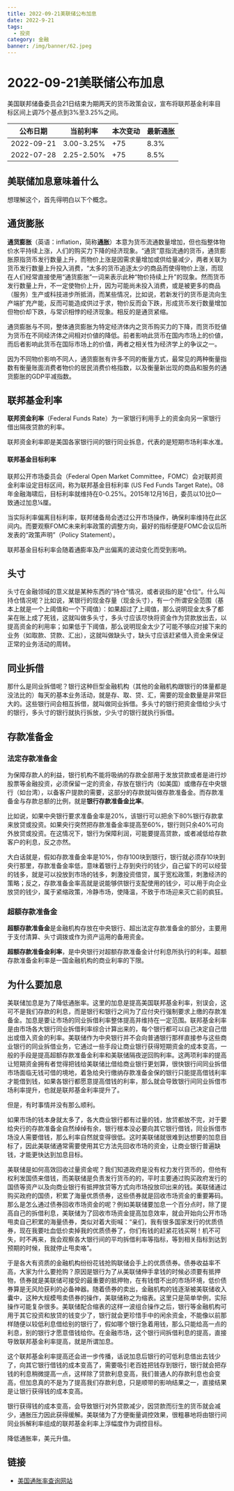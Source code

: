 ```yaml
---
title: 2022-09-21美联储公布加息
date: 2022-9-21
tags:
  - 投资
category: 金融
banner: /img/banner/62.jpeg
---
```


# 2022-09-21美联储公布加息

美国联邦储备委员会21日结束为期两天的货币政策会议，宣布将联邦基金利率目标区间上调75个基点到3%至3.25%之间。

| 公布日期   | 当前利率   | 本次变动 | 最新通胀 |
| ---------- | ---------- | -------- | -------- |
| 2022-09-21 | 3.00-3.25% | +75      | 8.3%     |
| 2022-07-28 | 2.25-2.50% | +75      | 8.5%     |



## 美联储加息意味着什么

想理解这个，首先得明白以下个概念。



## 通货膨胀

**通货膨胀**（英语：inflation，简称**通胀**）本意为货币流通数量增加，但也指整体物价水平持续上涨，人们的购买力下降的经济现象。“通货”意指流通的货币，通货膨胀原指货币发行数量上升，而物价上涨是因需求量增加或供给量减少，两者关联为货币发行数量上升投入消费，“太多的货币追逐太少的商品而使得物价上涨，而现在人们经常直接使用“通货膨胀”一词来表示此种“物价持续上升”的现象。然而货币发行数量上升，不一定使物价上升，因为可能尚未投入消费，或是被更多的商品（服务）生产或科技进步所抵消，而某些情况，比如说，若新发行的货币是流向生产端扩充产能，反而可能造成供过于求，物价反而会下跌，形成货币发行数量增加但物价却下跌，与常识相悖的经济现象。相反的是通货紧缩。

通货膨胀与不同，整体通货膨胀为特定经济体内之货币购买力的下降，而货币贬値为货币在不同经济体之间相对价値的降低。前者影响此货币在国内市场上的价値，而后者影响此货币在国际市场上的价值，两者之相关性为经济学上的争议之一。

因为不同物价影响不同人，通货膨胀有许多不同的衡量方式，最常见的两种衡量指数有衡量账面消费者物价的居民消费价格指数，以及衡量新出现的商品和服务的通货膨胀的GDP平减指数。



## 联邦基金利率

**联邦资金利率**（Federal Funds Rate）为一家银行利用手上的资金向另一家银行借出隔夜贷款的利率。

联邦资金利率即是美国各家银行间的银行同业拆息，代表的是短期市场利率水准。

#### 联邦基金目标利率

联邦公开市场委员会（Federal Open Market Committee，FOMC）会对联邦资金利率设定目标区间，称为联邦基金目标利率 (US Fed Funds Target Rate)。08年金融海啸后，目标利率就维持在0-0.25%。2015年12月16日，委员以10比0一致通过加息¼厘。

当实际利率偏离目标利率，联邦储备局会透过公开市场操作，确保利率维持在此区间内。而要观察FOMC未来利率政策的调整方向，最好的指标便是FOMC会议后所发表的“政策声明”（Policy Statement）。

联邦基金目标利率会随着通膨率及产出偏离的波动变化而受到影响。



## 头寸

头寸在金融领域的意义就是某种东西的“持仓”情况，或者说指的是“仓位”。什么叫持仓情况呢？比如说，某银行的现金存量（现金头寸），有一个所谓安全范围（基本上就是一个上阈值和一个下阈值）：如果超过了上阈值，那么说明现金太多了都呆在账上成了死钱，这就叫做多头寸，多头寸应该尽快将资金作为贷款放出去，以提高资金的利用率；如果低于下阈值，那么说明现金太少了可能不够应对接下来的业务（如取款、贷款、汇出），这就叫做缺头寸，缺头寸应该赶紧借入资金来保证正常的业务活动的周转。



## 同业拆借

那什么是同业拆借呢？银行这种巨型金融机构（其他的金融机构跟银行的体量都是没法比的）每天的基本业务活动，就是存、取、贷、汇，需要的现金数量是非常巨大的。这些银行间会相互拆借，就叫做同业拆借。多头寸的银行把资金借给少头寸的银行，多头寸的银行就执行拆放，少头寸的银行就执行拆借。



## 存款准备金

### 法定存款准备金

为保障存款人的利益，银行机构不能将吸纳的存款全部用于发放贷款或者是进行炒股票等金融投资，必须保留一定的资金，存放在银行内（如美国）或缴存在中央银行（如台湾），以备客户提款的需要，这部分的存款就叫做存款准备金。而存款准备金与存款总额的比例，就是**银行存款准备金比率**。

比如说，如果中央银行要求准备金率是20%，该银行可以把余下80%银行存款拿来放贷或投资。如果央行突然把存款准备金率提高至60%，银行则只余40%可向外放贷或投资。在这情况下，银行为保障利润，可能要提高贷款，或者减低给存款客户的利息，反之亦然。

大白话就是，假如存款准备金率是10%，你存100块到银行，银行就必须存10块到央行那里，存款准备金率低，意味着银行上存到央行的钱少，自己留下的可以经营的钱多，就是可以投放到市场的钱多，刺激投资借贷，属于宽松政策，刺激经济的策略；反之，存款准备金率高就是说能够供银行支配使用的钱少，可以用于向企业放贷的钱少，属于紧缩政策，冷静市场，使降温，不致于市场迎来灭亡前的疯狂。



### 超额存款准备金

**超额存款准备金**是金融机构存放在中央银行、超出法定存款准备金的部分，主要用于支付清算、头寸调拨或作为资产运用的备用资金。

**超额存款准备金利率**，是中央银行对超额存款准备金计付利息所执行的利率。超额存款准备金利率是一国金融机构的商业利率的下限。



## 为什么要加息

美联储加息是为了降低通胀率。这里的加息是提高美国联邦基金利率，别误会，这可不是我们存款的利息，而是银行和银行之间为了应付央行强制要求上缴的存款准备金。加息是要让市场的同业拆借利率整体提高并维持在一定范围。联邦基金利率是由市场各大银行同业拆借利率综合计算出来的，每个银行都可以自己决定自己借出或借入资金的利率。美联储作为中央银行并不会向普通银行那样直接参与这些商业银行的同业拆借业务，它通过一些手段让商业银行获得短期资金的成本变高，一般的手段是提高超额存款准备金利率和美联储隔夜逆回购利率。这两项利率的提高让短期资金拥有者觉得把钱给美联储比借给商业银行更划算，很快银行间同业拆借市场面临无钱可借的境地，着急给央行缴纳存款准备金保的银行只能提高借钱利率才能借到钱，如果各银行都愿意提高借钱的利率，那么就会导致银行间同业拆借市场利率提升，也就是联邦基金利率提升了。

但是，有时事情并没有那么顺利。

如果市场的钱本身就太多了，各大商业银行都有过量的钱，放贷都放不完，对于要给央行的存款准备金自然绰绰有余，银行根本没必要向其它银行借钱，同业拆借市场没人需要借钱，那么利率自然就变得很低。这时美联储就很难到达想要的加息目标了，因此美联储通常需要使用其它方法先回收市场的资金，让商业银行普遍缺钱，才能更快达到加息目标。

美联储是如何高效回收过量资金呢？我们知道政府是没有权力发行货币的，但他有权利发国债来借钱，而美联储是负责发行货币的的，平时主要通过购买政府发行的国债等资产以及向商业银行有抵押放贷等方式向市场投放印出来的钱。美联储通过购买政府的国债，积累了海量优质债券，这些债券就是回收市场资金的重要筹码。那么是怎么通过债券回收市场资金的呢？例如美联储要加息一个百分点时，除了提高自己的拆借利息，美联储为了回收市场资金提高加息效率，就会开始向公开市场甩卖自己积累的海量债券，类似对着大街喊：“亲们，我有很多国家发行的优质债券，现在我要吐血低价卖掉我的优质债券了，你们有钱的赶紧花钱买啊！机不可失，时不再来，我会观察各大银行间的平均拆借利率等指标，等到相关指标到达到预期的时候，我就停止甩卖咯”。

于是各大有资质的金融机构纷纷花钱抢购联储会手上的优质债券。债券收益率不高，大家为什么要抢购？原因是银行为了从美联储伸手拿钱的时候必须要有抵押物，债券就是美联储可接受的最重要的抵押物，在有钱借不出的市场环境，低价债券算是无风险获利的必备神器。随着债券的卖出，金融机构的钱逐渐被美联储收入囊中，这种大规模甩卖债券的操作，美联储称之为缩表。这里只是简单举例，实际操作可能复杂很多。美联储配合缩表的这样一波组合操作之后，银行等金融机构可用于其它投资和放贷的钱变少了，银行就会更珍惜手中的闲余资金，不能像以前那样随便以较低利息借给别的银行了，假如哪个银行急着用钱，那么只能给高一点的利息，别的银行才愿意借钱给你。在金融市场，这个银行间拆借利息的提高，直接导致联邦基金利率提高，就是所谓加息。

​    这个联邦基金利率提高还会进一步传播，话说加息后银行的可低利息借出去钱少了，向其它银行借钱的成本变高了，需要吸引老百姓把钱存到银行，银行就会把存钱的利息稍微提高一点，这样除了贷款利息变高，我们普通人的存款利息也会变高，但加息真的不是为了提高我们存款利息，只是顺带的影响结果之一，直接结果是让银行获得钱的成本变高。

​    银行获得钱的成本变高，会导致银行对外贷款减少，因贷款而衍生的货币就会减少，通胀压力因此获得缓解。美联储为了方便衡量调控效果，很粗暴地将由银行间同业拆解利率组成的联邦基金利率上浮幅度作为调控目标。



降低通胀率，美元升值。





## 链接

- [美国通胀率查询网站](https://zh.tradingeconomics.com/united-states/inflation-cpi)
